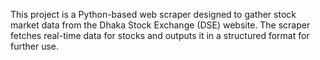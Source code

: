This project is a Python-based web scraper designed to gather stock market data from the Dhaka Stock Exchange (DSE) website. The scraper fetches real-time data for stocks and outputs it in a structured format for further use.
